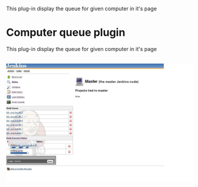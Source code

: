 
This plug-in display the queue for given computer in it's page

# Computer queue plugin

This plug-in display the queue for given computer in it's page

 
![](docs/images/computer.jpg)
